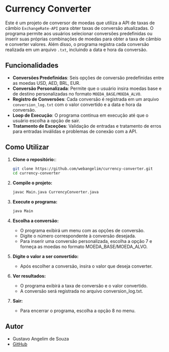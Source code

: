 # Currency Converter

Este é um projeto de conversor de moedas que utiliza a API de taxas de câmbio `ExchangeRate-API` para obter taxas de conversão atualizadas. O programa permite aos usuários selecionar conversões predefinidas ou inserir suas próprias combinações de moedas para obter a taxa de câmbio e converter valores. Além disso, o programa registra cada conversão realizada em um arquivo `.txt`, incluindo a data e hora da conversão.

## Funcionalidades

- **Conversões Predefinidas**: Seis opções de conversão predefinidas entre as moedas USD, AED, BRL, EUR.
- **Conversão Personalizada**: Permite que o usuário insira moedas base e de destino personalizadas no formato `MOEDA_BASE/MOEDA_ALVO`.
- **Registro de Conversões**: Cada conversão é registrada em um arquivo `conversion_log.txt` com o valor convertido e a data e hora da conversão.
- **Loop de Execução**: O programa continua em execução até que o usuário escolha a opção de sair.
- **Tratamento de Exceções**: Validação de entradas e tratamento de erros para entradas inválidas e problemas de conexão com a API.

## Como Utilizar

1. **Clone o repositório:**:

    ```bash
    git clone https://github.com/webangelim/currency-converter.git
    cd currency-converter
2. **Compile o projeto:**
    ```bash
    javac Main.java CurrencyConverter.java
3. **Execute o programa:**
    ```bash
    java Main
4. **Escolha a conversão:**
   - O programa exibirá um menu com as opções de conversão.
   - Digite o número correspondente à conversão desejada.
   - Para inserir uma conversão personalizada, escolha a opção 7 e forneça as moedas no formato MOEDA_BASE/MOEDA_ALVO.

5. **Digite o valor a ser convertido:**
   - Após escolher a conversão, insira o valor que deseja converter.

6. **Ver resultados:**
   - O programa exibirá a taxa de conversão e o valor convertido.
   - A conversão será registrada no arquivo conversion_log.txt.

7. **Sair:**
   - Para encerrar o programa, escolha a opção 8 no menu.

## Autor
- Gustavo Angelim de Souza<br>
- [GitHub](https://github.com/webangelim)
